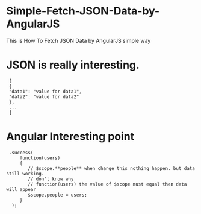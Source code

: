 # Simple-Fetch-JSON-Data-by-AngularJS
This is How To Fetch JSON Data by AngularJS simple way

# JSON is really interesting.
     [
     {
     "data1": "value for data1",
     "data2": "value for data2"
     },
     ...
     ]

# Angular Interesting point

     .success(
         function(users)
         {
            // $scope.**people** when change this nothing happen. but data still working.
            // don't know why
            // function(users) the value of $scope must equal then data will appear
            $scope.people = users;
         }
      );
